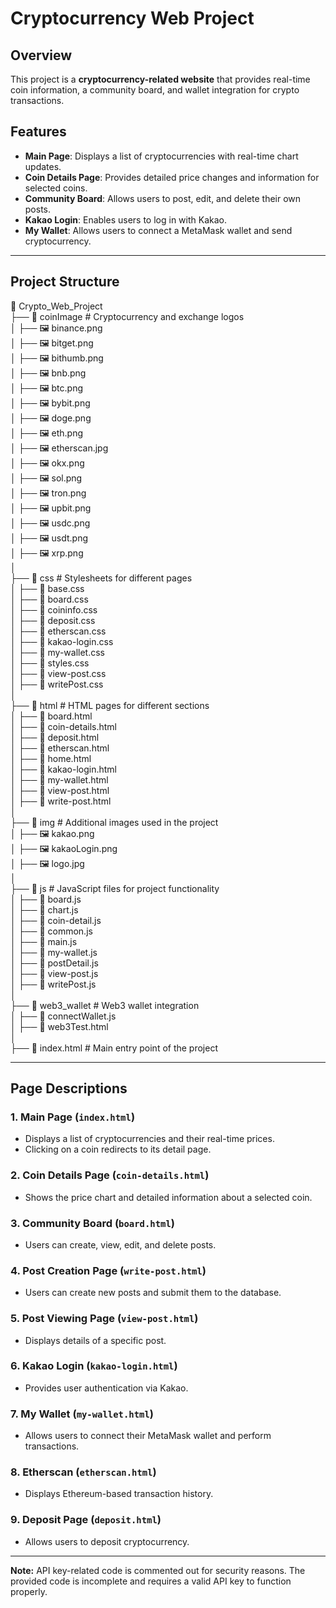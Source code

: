 # Cryptocurrency Web Project

## Overview

This project is a **cryptocurrency-related website** that provides real-time coin information, a community board, and wallet integration for crypto transactions.

## Features

- **Main Page**: Displays a list of cryptocurrencies with real-time chart updates.
- **Coin Details Page**: Provides detailed price changes and information for selected coins.
- **Community Board**: Allows users to post, edit, and delete their own posts.
- **Kakao Login**: Enables users to log in with Kakao.
- **My Wallet**: Allows users to connect a MetaMask wallet and send cryptocurrency.

---

## Project Structure

📂 Crypto_Web_Project  
├── 📂 coinImage # Cryptocurrency and exchange logos  
│ ├── 🖼️ binance.png  
│ ├── 🖼️ bitget.png  
│ ├── 🖼️ bithumb.png  
│ ├── 🖼️ bnb.png  
│ ├── 🖼️ btc.png  
│ ├── 🖼️ bybit.png  
│ ├── 🖼️ doge.png  
│ ├── 🖼️ eth.png  
│ ├── 🖼️ etherscan.jpg  
│ ├── 🖼️ okx.png  
│ ├── 🖼️ sol.png  
│ ├── 🖼️ tron.png  
│ ├── 🖼️ upbit.png  
│ ├── 🖼️ usdc.png  
│ ├── 🖼️ usdt.png  
│ ├── 🖼️ xrp.png  
│  
├── 📂 css # Stylesheets for different pages  
│ ├── 🎨 base.css  
│ ├── 🎨 board.css  
│ ├── 🎨 coininfo.css  
│ ├── 🎨 deposit.css  
│ ├── 🎨 etherscan.css  
│ ├── 🎨 kakao-login.css  
│ ├── 🎨 my-wallet.css  
│ ├── 🎨 styles.css  
│ ├── 🎨 view-post.css  
│ ├── 🎨 writePost.css  
│  
├── 📂 html # HTML pages for different sections  
│ ├── 📄 board.html  
│ ├── 📄 coin-details.html  
│ ├── 📄 deposit.html  
│ ├── 📄 etherscan.html  
│ ├── 📄 home.html  
│ ├── 📄 kakao-login.html  
│ ├── 📄 my-wallet.html  
│ ├── 📄 view-post.html  
│ ├── 📄 write-post.html  
│  
├── 📂 img # Additional images used in the project  
│ ├── 🖼️ kakao.png  
│ ├── 🖼️ kakaoLogin.png  
│ ├── 🖼️ logo.jpg  
│  
├── 📂 js # JavaScript files for project functionality  
│ ├── 📜 board.js  
│ ├── 📜 chart.js  
│ ├── 📜 coin-detail.js  
│ ├── 📜 common.js  
│ ├── 📜 main.js  
│ ├── 📜 my-wallet.js  
│ ├── 📜 postDetail.js  
│ ├── 📜 view-post.js  
│ ├── 📜 writePost.js  
│  
├── 📂 web3_wallet # Web3 wallet integration  
│ ├── 📄 connectWallet.js  
│ ├── 📄 web3Test.html  
│  
├── 📄 index.html # Main entry point of the project

---

## Page Descriptions

### 1. **Main Page (`index.html`)**

- Displays a list of cryptocurrencies and their real-time prices.
- Clicking on a coin redirects to its detail page.

### 2. **Coin Details Page (`coin-details.html`)**

- Shows the price chart and detailed information about a selected coin.

### 3. **Community Board (`board.html`)**

- Users can create, view, edit, and delete posts.

### 4. **Post Creation Page (`write-post.html`)**

- Users can create new posts and submit them to the database.

### 5. **Post Viewing Page (`view-post.html`)**

- Displays details of a specific post.

### 6. **Kakao Login (`kakao-login.html`)**

- Provides user authentication via Kakao.

### 7. **My Wallet (`my-wallet.html`)**

- Allows users to connect their MetaMask wallet and perform transactions.

### 8. **Etherscan (`etherscan.html`)**

- Displays Ethereum-based transaction history.

### 9. **Deposit Page (`deposit.html`)**

- Allows users to deposit cryptocurrency.

---

**Note:** API key-related code is commented out for security reasons. The provided code is incomplete and requires a valid API key to function properly.
